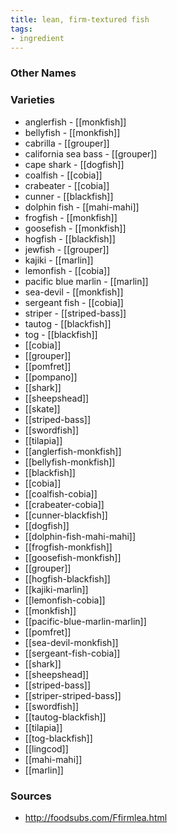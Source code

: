 ```yaml
---
title: lean, firm-textured fish
tags:
- ingredient
---
```



### Other Names


### Varieties

* anglerfish - [[monkfish]]
* bellyfish - [[monkfish]]
* cabrilla - [[grouper]]
* california sea bass - [[grouper]]
* cape shark - [[dogfish]]
* coalfish - [[cobia]]
* crabeater - [[cobia]]
* cunner - [[blackfish]]
* dolphin fish - [[mahi-mahi]]
* frogfish - [[monkfish]]
* goosefish - [[monkfish]]
* hogfish - [[blackfish]]
* jewfish - [[grouper]]
* kajiki - [[marlin]]
* lemonfish - [[cobia]]
* pacific blue marlin - [[marlin]]
* sea-devil - [[monkfish]]
* sergeant fish - [[cobia]]
* striper - [[striped-bass]]
* tautog - [[blackfish]]
* tog - [[blackfish]]
* [[cobia]]
* [[grouper]]
* [[pomfret]]
* [[pompano]]
* [[shark]]
* [[sheepshead]]
* [[skate]]
* [[striped-bass]]
* [[swordfish]]
* [[tilapia]]
* [[anglerfish-monkfish]]
* [[bellyfish-monkfish]]
* [[blackfish]]
* [[cobia]]
* [[coalfish-cobia]]
* [[crabeater-cobia]]
* [[cunner-blackfish]]
* [[dogfish]]
* [[dolphin-fish-mahi-mahi]]
* [[frogfish-monkfish]]
* [[goosefish-monkfish]]
* [[grouper]]
* [[hogfish-blackfish]]
* [[kajiki-marlin]]
* [[lemonfish-cobia]]
* [[monkfish]]
* [[pacific-blue-marlin-marlin]]
* [[pomfret]]
* [[sea-devil-monkfish]]
* [[sergeant-fish-cobia]]
* [[shark]]
* [[sheepshead]]
* [[striped-bass]]
* [[striper-striped-bass]]
* [[swordfish]]
* [[tautog-blackfish]]
* [[tilapia]]
* [[tog-blackfish]]
* [[lingcod]]
* [[mahi-mahi]]
* [[marlin]]

### Sources
* http://foodsubs.com/Ffirmlea.html
